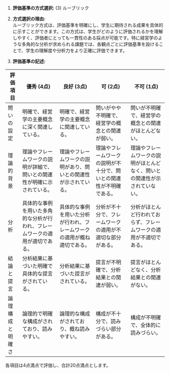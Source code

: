 1. **評価基準の方式選択:** (3) ルーブリック

2. **方式選択の理由:**  
ルーブリック方式は、評価基準を明確にし、学生に期待される成果を具体的に示すことができます。この方式は、学生がどのように評価されるかを理解しやすく、評価者にとっても一貫性のある採点が可能です。特に経営学のような多角的な分析が求められる課題では、各観点ごとに評価基準を設けることで、学生の理解度や分析力をより正確に評価できます。

3. **評価基準の記述:**

| 評価項目         | 優秀 (4点)                                                                 | 良好 (3点)                                                               | 可 (2点)                                                               | 不可 (1点)                                                               |
|------------------|----------------------------------------------------------------------------|--------------------------------------------------------------------------|--------------------------------------------------------------------------|----------------------------------------------------------------------------|
| 問いの設定       | 明確で、経営学の主要概念に深く関連している。                              | 明確で、経営学の主要概念に関連している。                                | 問いがやや不明確で、経営学の概念との関連が弱い。                        | 問いが不明確で、経営学の概念との関連がほとんどない。                      |
| 理論的背景       | 理論やフレームワークの説明が詳細で、問いとの関連性が明確に示されている。  | 理論やフレームワークの説明があり、問いとの関連性が示されている。        | 理論やフレームワークの説明が不十分で、問いとの関連性が不明確である。    | 理論やフレームワークの説明がほとんどなく、問いとの関連性が示されていない。|
| 分析             | 具体的な事例を用いた多角的な分析が行われ、フレームワークの適用が適切である。| 具体的な事例を用いた分析が行われ、フレームワークの適用が概ね適切である。| 分析が不十分で、フレームワークの適用が不適切な部分がある。            | 分析がほとんど行われておらず、フレームワークの適用が不適切である。      |
| 結論と提言       | 分析結果に基づいた明確で具体的な提言がされている。                        | 分析結果に基づいた提言がされている。                                      | 提言が不明確で、分析結果との関連が弱い。                                | 提言がほとんどなく、分析結果との関連がない。                              |
| 論理構成と明確さ | 論理的で明確な構成がされており、読みやすい。                              | 論理的な構成がされており、概ね読みやすい。                              | 構成が不十分で、読みづらい部分がある。                                  | 構成が不明確で、全体的に読みづらい。                                      |

各項目は4点満点で評価し、合計20点満点とします。